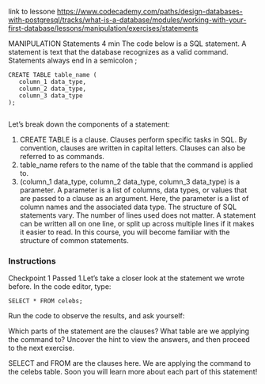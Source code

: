link to lessone
https://www.codecademy.com/paths/design-databases-with-postgresql/tracks/what-is-a-database/modules/working-with-your-first-database/lessons/manipulation/exercises/statements


MANIPULATION
Statements
4 min
The code below is a SQL statement. A statement is text that the database recognizes as a valid command. Statements always end in a semicolon ;

```
CREATE TABLE table_name (
   column_1 data_type, 
   column_2 data_type, 
   column_3 data_type
);


```

Let’s break down the components of a statement:

1. CREATE TABLE is a clause. Clauses perform specific tasks in SQL. By convention, clauses are written in capital letters. Clauses can also be referred to as commands.
2. table_name refers to the name of the table that the command is applied to.
3. (column_1 data_type, column_2 data_type, column_3 data_type) is a parameter. A parameter is a list of columns, data types, or values that are passed to a clause as an argument. Here, the parameter is a list of column names and the associated data type.
The structure of SQL statements vary. The number of lines used does not matter. A statement can be written all on one line, or split up across multiple lines if it makes it easier to read. In this course, you will become familiar with the structure of common statements.


### Instructions
Checkpoint 1 Passed
1.Let’s take a closer look at the statement we wrote before. In the code editor, type:
```
SELECT * FROM celebs;
```
Run the code to observe the results, and ask yourself:

Which parts of the statement are the clauses?
What table are we applying the command to?
Uncover the hint to view the answers, and then proceed to the next exercise.

SELECT and FROM are the clauses here.
We are applying the command to the celebs table.
Soon you will learn more about each part of this statement!

